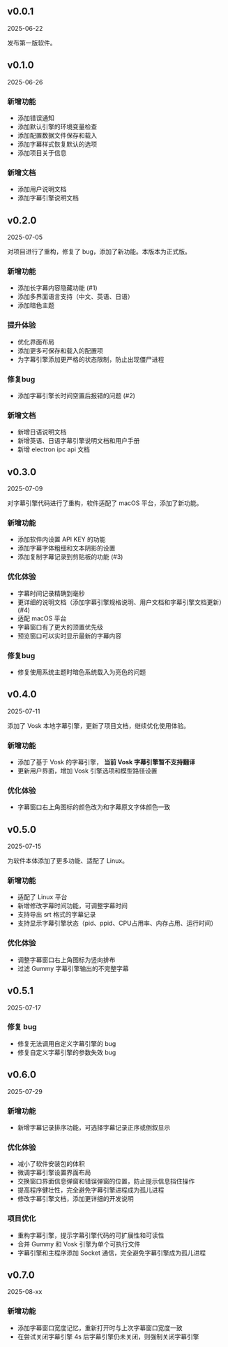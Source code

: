 ## v0.0.1

2025-06-22

发布第一版软件。

## v0.1.0

2025-06-26

### 新增功能

- 添加错误通知
- 添加默认引擎的环境变量检查
- 添加配置数据文件保存和载入
- 添加字幕样式恢复默认的选项
- 添加项目关于信息

### 新增文档

- 添加用户说明文档
- 添加字幕引擎说明文档

## v0.2.0

2025-07-05

对项目进行了重构，修复了 bug，添加了新功能。本版本为正式版。

### 新增功能

- 添加长字幕内容隐藏功能 (#1)
- 添加多界面语言支持（中文、英语、日语）
- 添加暗色主题

### 提升体验

- 优化界面布局
- 添加更多可保存和载入的配置项
- 为字幕引擎添加更严格的状态限制，防止出现僵尸进程

### 修复bug

- 添加字幕引擎长时间空置后报错的问题 (#2)

### 新增文档

- 新增日语说明文档
- 新增英语、日语字幕引擎说明文档和用户手册
- 新增 electron ipc api 文档

## v0.3.0

2025-07-09

对字幕引擎代码进行了重构，软件适配了 macOS 平台，添加了新功能。

### 新增功能

- 添加软件内设置 API KEY 的功能
- 添加字幕字体粗细和文本阴影的设置
- 添加复制字幕记录到剪贴板的功能 (#3)

### 优化体验

- 字幕时间记录精确到毫秒
- 更详细的说明文档（添加字幕引擎规格说明、用户文档和字幕引擎文档更新） (#4)
- 适配 macOS 平台
- 字幕窗口有了更大的顶置优先级
- 预览窗口可以实时显示最新的字幕内容

### 修复bug

- 修复使用系统主题时暗色系统载入为亮色的问题

## v0.4.0

2025-07-11

添加了 Vosk 本地字幕引擎，更新了项目文档，继续优化使用体验。

### 新增功能

- 添加了基于 Vosk 的字幕引擎， **当前 Vosk 字幕引擎暂不支持翻译**
- 更新用户界面，增加 Vosk 引擎选项和模型路径设置

### 优化体验

- 字幕窗口右上角图标的颜色改为和字幕原文字体颜色一致

## v0.5.0

2025-07-15

为软件本体添加了更多功能、适配了 Linux。

### 新增功能

- 适配了 Linux 平台
- 新增修改字幕时间功能，可调整字幕时间
- 支持导出 srt 格式的字幕记录
- 支持显示字幕引擎状态（pid、ppid、CPU占用率、内存占用、运行时间）

### 优化体验

- 调整字幕窗口右上角图标为竖向排布
- 过滤 Gummy 字幕引擎输出的不完整字幕

## v0.5.1

2025-07-17

### 修复 bug

- 修复无法调用自定义字幕引擎的 bug
- 修复自定义字幕引擎的参数失效 bug

## v0.6.0

2025-07-29

### 新增功能

- 新增字幕记录排序功能，可选择字幕记录正序或倒叙显示

### 优化体验

- 减小了软件安装包的体积
- 微调字幕引擎设置界面布局
- 交换窗口界面信息弹窗和错误弹窗的位置，防止提示信息挡住操作
- 提高程序健壮性，完全避免字幕引擎进程成为孤儿进程
- 修改字幕引擎文档，添加更详细的开发说明

### 项目优化

- 重构字幕引擎，提示字幕引擎代码的可扩展性和可读性
- 合并 Gummy 和 Vosk 引擎为单个可执行文件
- 字幕引擎和主程序添加 Socket 通信，完全避免字幕引擎成为孤儿进程

## v0.7.0

2025-08-xx

### 新增功能

- 添加字幕窗口宽度记忆，重新打开时与上次字幕窗口宽度一致
- 在尝试关闭字幕引擎 4s 后字幕引擎仍未关闭，则强制关闭字幕引擎